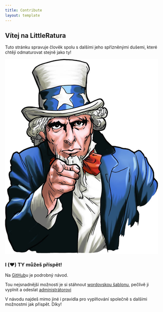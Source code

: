 ```yaml
---
title: Contribute
layout: template
---
```


## Vítej na LittleRatura

Tuto stránku spravuje člověk spolu s dalšími jeho spřízněnými dušemi, které chtějí odmaturovat stejně jako ty!

<div style="text-align: center;"><img src="assets/img/i-want-you.jpg"></div>

### I ️️(❤️) TY můžeš příspět!

Na [GitHub](https://github.com/Feelav/LittleRatura)u je podrobný návod.

Tou nejsnadnější možností je si stáhnout [wordovskou šablonu](https://github.com/Feelav/LittleRatura/blob/master/docs/templates/word.docx), pečlivě ji vyplnit a odeslat [administrátorovi](mailto:vlcekfilip@pheela.tech)

V návodu najdeš mimo jiné i pravidla pro vyplňování společně s dalšími možnostmi jak přispět. Díky!
